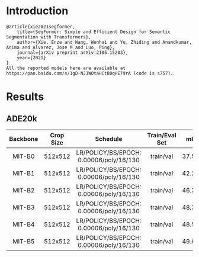 # Introduction
```
@article{xie2021segformer,
    title={SegFormer: Simple and Efficient Design for Semantic Segmentation with Transformers},
    author={Xie, Enze and Wang, Wenhai and Yu, Zhiding and Anandkumar, Anima and Alvarez, Jose M and Luo, Ping},
    journal={arXiv preprint arXiv:2105.15203},
    year={2021}
}
All the reported models here are available at https://pan.baidu.com/s/1gD-NJJWOtaHCtB0qHE79rA (code is s757).
```


# Results

## ADE20k
| Backbone    | Crop Size  | Schedule                                | Train/Eval Set  | mIoU   | Download                 |
| :-:         | :-:        | :-:                                     | :-:             | :-:    | :-:                      |
| MIT-B0      | 512x512    | LR/POLICY/BS/EPOCH: 0.00006/poly/16/130 | train/val       | 37.57% | [model](https://github.com/SegmentationBLWX/modelstore/releases/download/ssseg_segformer/segformer_mitb0_ade20k_train.pth) &#124; [log](https://github.com/SegmentationBLWX/modelstore/releases/download/ssseg_segformer/segformer_mitb0_ade20k_train.log) |
| MIT-B1      | 512x512    | LR/POLICY/BS/EPOCH: 0.00006/poly/16/130 | train/val       | 42.25% | [model](https://github.com/SegmentationBLWX/modelstore/releases/download/ssseg_segformer/segformer_mitb1_ade20k_train.pth) &#124; [log](https://github.com/SegmentationBLWX/modelstore/releases/download/ssseg_segformer/segformer_mitb1_ade20k_train.log) |
| MIT-B2      | 512x512    | LR/POLICY/BS/EPOCH: 0.00006/poly/16/130 | train/val       | 46.35% | [model](https://github.com/SegmentationBLWX/modelstore/releases/download/ssseg_segformer/segformer_mitb2_ade20k_train.pth) &#124; [log](https://github.com/SegmentationBLWX/modelstore/releases/download/ssseg_segformer/segformer_mitb2_ade20k_train.log) |
| MIT-B3      | 512x512    | LR/POLICY/BS/EPOCH: 0.00006/poly/16/130 | train/val       | 48.31% | [model](https://github.com/SegmentationBLWX/modelstore/releases/download/ssseg_segformer/segformer_mitb3_ade20k_train.pth) &#124; [log](https://github.com/SegmentationBLWX/modelstore/releases/download/ssseg_segformer/segformer_mitb3_ade20k_train.log) |
| MIT-B4      | 512x512    | LR/POLICY/BS/EPOCH: 0.00006/poly/16/130 | train/val       | 48.59% | [model](https://github.com/SegmentationBLWX/modelstore/releases/download/ssseg_segformer/segformer_mitb4_ade20k_train.pth) &#124; [log](https://github.com/SegmentationBLWX/modelstore/releases/download/ssseg_segformer/segformer_mitb4_ade20k_train.log) |
| MIT-B5      | 512x512    | LR/POLICY/BS/EPOCH: 0.00006/poly/16/130 | train/val       | 49.61% | [model](https://github.com/SegmentationBLWX/modelstore/releases/download/ssseg_segformer/segformer_mitb5_ade20k_train.pth) &#124; [log](https://github.com/SegmentationBLWX/modelstore/releases/download/ssseg_segformer/segformer_mitb5_ade20k_train.log) |